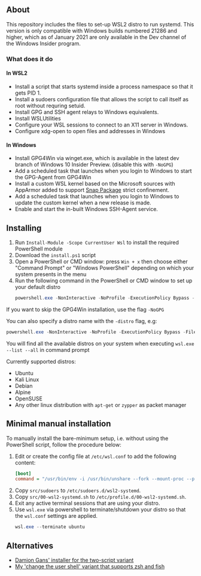 ## About

This repository includes the files to set-up WSL2 distro to run systemd. This version is only compatible with Windows builds numbered 21286 and higher, which as of January 2021 are only available in the Dev channel of the Windows Insider program.

### What does it do

#### In WSL2
- Install a script that starts systemd inside a process namespace so that it gets PID 1.
- Install a sudoers configuration file that allows the script to call itself as root without requring setuid.
- Install GPG and SSH agent relays to Windows equivalents.
- Install WSLUtilities
- Configure your WSL sessions to connect to an X11 server in Windows.
- Configure xdg-open to open files and addresses in Windows

#### In Windows
- Install GPG4Win via winget.exe, which is available in the latest dev branch of Windows 10 Insider Preview. (disable this with `-NoGPG`)
- Add a scheduled task that launches when you login to Windows to start the GPG-Agent from GPG4Win
- Install a custom WSL kernel based on the Microsoft sources with AppArmor added to support [Snap Package](https://snapcraft.io) strict confinement.
- Add a scheduled task that launches when you login to Windows to update the custom kernel when a new release is made.
- Enable and start the in-built Windows SSH-Agent service.

## Installing

1. Run `Install-Module -Scope CurrentUser Wsl` to install the required PowerShell module
1. Download the `install.ps1` script
1. Open a PowerShell or CMD window: press `Win + x` then choose either "Command Prompt" or "Windows PowerShell" depending on which your system presents in the menu
1. Run the following command in the PowerShell or CMD window to set up your default distro
    ```powershell
    powershell.exe -NonInteractive -NoProfile -ExecutionPolicy Bypass -File \path\to\install.ps1
    ```
If you want to skip the GPG4Win installation, use the flag `-NoGPG`

You can also specify a distro name with the `-distro` flag, e.g:

```powershell
powershell.exe -NonInteractive -NoProfile -ExecutionPolicy Bypass -File \path\to\install.ps1 -distro Ubuntu-20.04
```
You will find all the available distros on your system when executing `wsl.exe --list --all` in command prompt

Currently supported distros:
- Ubuntu
- Kali Linux
- Debian
- Alpine
- OpenSUSE
- Any other linux distribution with `apt-get` or `zypper` as packet manager

## Minimal manual installation

To manually install the bare-minimum setup, i.e. without using the PowerShell script, follow the procedure below:

1. Edit or create the config file at `/etc/wsl.conf` to add the following content:
   ```ini
   [boot]
   command = "/usr/bin/env -i /usr/bin/unshare --fork --mount-proc --pid -- sh -c 'mount -t binfmt_misc binfmt_misc /proc/sys/fs/binfmt_misc; [ -x /usr/lib/systemd/systemd ] && exec /usr/lib/systemd/systemd --unit=multi-user.target || exec /lib/systemd/systemd'"
   ```
1. Copy `src/sudoers` to `/etc/sudoers.d/wsl2-systemd`.
1. Copy `src/00-wsl2-systemd.sh` to `/etc/profile.d/00-wsl2-systemd.sh`.
1. Exit any active terminal sessions that are using your distro.
1. Use `wsl.exe` via powershell to terminate/shutdown your distro so that the `wsl.conf` settings are applied.
   ```powershell
   wsl.exe --terminate ubuntu
   ```

## Alternatives

- [Damion Gans' installer for the two-script variant](https://github.com/damionGans/ubuntu-wsl2-systemd-script/)
- [My 'change the user shell' variant that supports zsh and fish](https://github.com/diddlesnaps/chsh-variant-wsl2-systemd)
